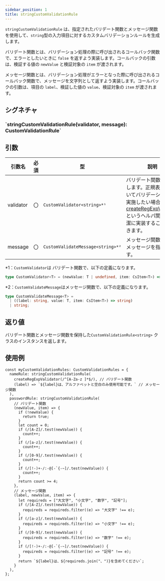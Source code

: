 ```yaml
---
sidebar_position: 1
title: stringCustomValidationRule
---
```


`stringCustomValidationRule` は、指定されたバリデート関数とメッセージ関数を使用して、`string`型の入力項目に対するカスタムバリデーションルールを生成します。

バリデート関数とは、バリデーション処理の際に呼び出されるコールバック関数で、エラーとしたいときに `false` を返すよう実装します。コールバックの引数は、検証する値の `newValue` と検証対象の `item` が渡されます。

メッセージ関数とは、バリデーション処理がエラーとなった際に呼び出されるコールバック関数で、メッセージを文字列として返すよう実装します。コールバックの引数は、項目の `label`、検証した値の `value`、検証対象の `item` が渡されます。

## シグネチャ

<h3>`stringCustomValidationRule(validator, message): CustomValidationRule<string>`</h3>

## 引数

| 引数名    | 必須 | 型                                | 説明                                                                                                                                                                                                                                  |
| --------- | ---- | --------------------------------- | ------------------------------------------------------------------------------------------------------------------------------------------------------------------------------------------------------------------------------------- |
| validator | 〇   | `CustomValidator<string>*¹`       | バリデート関数を指定します。正規表現を用いてバリデーションを実施したい場合は、[createRegExpValidator](../../api-reference/custom-validation-helper-function/createRegExpValidator.md)というヘルパ関数で簡潔に実装することができます。 |
| message   | 〇   | `CustomValidateMessage<string>*²` | メッセージ関数またはメッセージを指定します。                                                                                                                                                                                          |

\*1：`CustomValidator`は バリデート関数で、以下の定義になります。

```ts
type CustomValidator<T> = (newValue: T | undefined, item: CsItem<T>) => boolean;
```

\*2：`CustomValidateMessage`はメッセージ関数で、以下の定義になります。

```ts
type CustomValidateMessage<T> =
  | ((label: string, value: T, item: CsItem<T>) => string)
  | string;
```

## 返り値

バリデート関数とメッセージ関数を保持した`CustomValidationRule<string>` クラスのインスタンスを返します。

## 使用例

```tsx
const myCustomValidationRules: CustomValidationRules = {
  nameRule: stringCustomValidationRule(
    createRegExpValidator(/^[A-Za-z ]*$/), // バリデート関数
    (label) => `${label}は、アルファベットと空白のみ使用可能です。` // メッセージ関数
  ),
  passwordRule: stringCustomValidationRule(
    // バリデート関数
    (newValue, item) => {
      if (!newValue) {
        return true;
      }
      let count = 0;
      if (/[A-Z]/.test(newValue)) {
        count++;
      }
      if (/[a-z]/.test(newValue)) {
        count++;
      }
      if (/[0-9]/.test(newValue)) {
        count++;
      }
      if (/[!-)+-/:-@[-`{-~]/.test(newValue)) {
        count++;
      }
      return count >= 4;
    },
    // メッセージ関数
    (label, newValue, item) => {
      let requireds = ["大文字", "小文字", "数字", "記号"];
      if (/[A-Z]/.test(newValue)) {
        requireds = requireds.filter((e) => "大文字" !== e);
      }
      if (/[a-z]/.test(newValue)) {
        requireds = requireds.filter((e) => "小文字" !== e);
      }
      if (/[0-9]/.test(newValue)) {
        requireds = requireds.filter((e) => "数字" !== e);
      }
      if (/[!-)+-/:-@[-`{-~]/.test(newValue)) {
        requireds = requireds.filter((e) => "記号" !== e);
      }
      return `${label}は、${requireds.join("、")}を含めてください`;
    }
  ),
};
```
